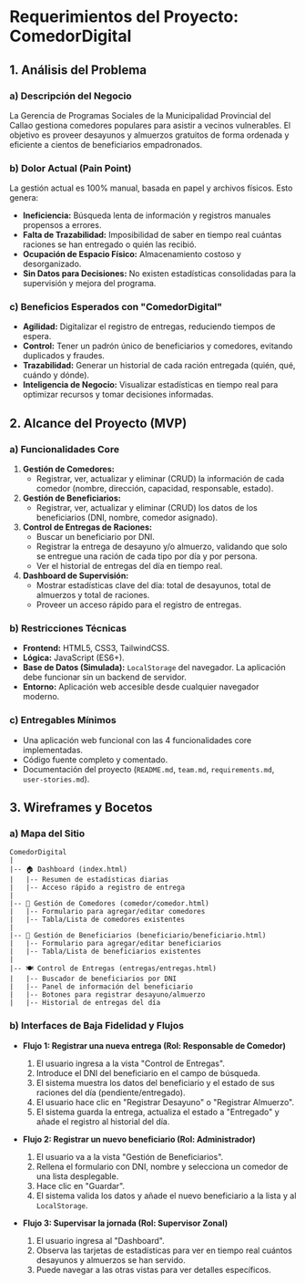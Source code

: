 # Requerimientos del Proyecto: ComedorDigital

## 1. Análisis del Problema

### a) Descripción del Negocio
La Gerencia de Programas Sociales de la Municipalidad Provincial del Callao gestiona comedores populares para asistir a vecinos vulnerables. El objetivo es proveer desayunos y almuerzos gratuitos de forma ordenada y eficiente a cientos de beneficiarios empadronados.

### b) Dolor Actual (Pain Point)
La gestión actual es 100% manual, basada en papel y archivos físicos. Esto genera:
-   **Ineficiencia:** Búsqueda lenta de información y registros manuales propensos a errores.
-   **Falta de Trazabilidad:** Imposibilidad de saber en tiempo real cuántas raciones se han entregado o quién las recibió.
-   **Ocupación de Espacio Físico:** Almacenamiento costoso y desorganizado.
-   **Sin Datos para Decisiones:** No existen estadísticas consolidadas para la supervisión y mejora del programa.

### c) Beneficios Esperados con "ComedorDigital"
-   **Agilidad:** Digitalizar el registro de entregas, reduciendo tiempos de espera.
-   **Control:** Tener un padrón único de beneficiarios y comedores, evitando duplicados y fraudes.
-   **Trazabilidad:** Generar un historial de cada ración entregada (quién, qué, cuándo y dónde).
-   **Inteligencia de Negocio:** Visualizar estadísticas en tiempo real para optimizar recursos y tomar decisiones informadas.

## 2. Alcance del Proyecto (MVP)

### a) Funcionalidades Core
1.  **Gestión de Comedores:**
    -   Registrar, ver, actualizar y eliminar (CRUD) la información de cada comedor (nombre, dirección, capacidad, responsable, estado).
2.  **Gestión de Beneficiarios:**
    -   Registrar, ver, actualizar y eliminar (CRUD) los datos de los beneficiarios (DNI, nombre, comedor asignado).
3.  **Control de Entregas de Raciones:**
    -   Buscar un beneficiario por DNI.
    -   Registrar la entrega de desayuno y/o almuerzo, validando que solo se entregue una ración de cada tipo por día y por persona.
    -   Ver el historial de entregas del día en tiempo real.
4.  **Dashboard de Supervisión:**
    -   Mostrar estadísticas clave del día: total de desayunos, total de almuerzos y total de raciones.
    -   Proveer un acceso rápido para el registro de entregas.

### b) Restricciones Técnicas
-   **Frontend:** HTML5, CSS3, TailwindCSS.
-   **Lógica:** JavaScript (ES6+).
-   **Base de Datos (Simulada):** `LocalStorage` del navegador. La aplicación debe funcionar sin un backend de servidor.
-   **Entorno:** Aplicación web accesible desde cualquier navegador moderno.

### c) Entregables Mínimos
-   Una aplicación web funcional con las 4 funcionalidades core implementadas.
-   Código fuente completo y comentado.
-   Documentación del proyecto (`README.md`, `team.md`, `requirements.md`, `user-stories.md`).

## 3. Wireframes y Bocetos

### a) Mapa del Sitio
```
ComedorDigital
|
|-- 🏠 Dashboard (index.html)
|   |-- Resumen de estadísticas diarias
|   |-- Acceso rápido a registro de entrega 
| 
|-- 🏢 Gestión de Comedores (comedor/comedor.html) 
|   |-- Formulario para agregar/editar comedores 
|   |-- Tabla/Lista de comedores existentes
|
|-- 👥 Gestión de Beneficiarios (beneficiario/beneficiario.html)
|   |-- Formulario para agregar/editar beneficiarios
|   |-- Tabla/Lista de beneficiarios existentes 
| 
|-- 🍽️ Control de Entregas (entregas/entregas.html) 
|   |-- Buscador de beneficiarios por DNI 
|   |-- Panel de información del beneficiario 
|   |-- Botones para registrar desayuno/almuerzo 
|   |-- Historial de entregas del día
```

### b) Interfaces de Baja Fidelidad y Flujos

- **Flujo 1: Registrar una nueva entrega (Rol: Responsable de Comedor)**
    1.  El usuario ingresa a la vista "Control de Entregas".
    2.  Introduce el DNI del beneficiario en el campo de búsqueda.
    3.  El sistema muestra los datos del beneficiario y el estado de sus raciones del día (pendiente/entregado).
    4.  El usuario hace clic en "Registrar Desayuno" o "Registrar Almuerzo".
    5.  El sistema guarda la entrega, actualiza el estado a "Entregado" y añade el registro al historial del día.

- **Flujo 2: Registrar un nuevo beneficiario (Rol: Administrador)**
    1. El usuario va a la vista "Gestión de Beneficiarios".
    2. Rellena el formulario con DNI, nombre y selecciona un comedor de una lista desplegable.
    3. Hace clic en "Guardar".
    4. El sistema valida los datos y añade el nuevo beneficiario a la lista y al `LocalStorage`.

- **Flujo 3: Supervisar la jornada (Rol: Supervisor Zonal)**
    1. El usuario ingresa al "Dashboard".
    2. Observa las tarjetas de estadísticas para ver en tiempo real cuántos desayunos y almuerzos se han servido.
    3. Puede navegar a las otras vistas para ver detalles específicos.
